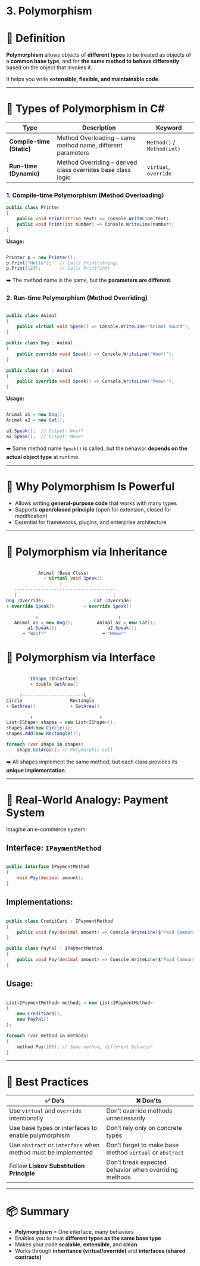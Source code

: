 # 3. Polymorphism

# 📘 Definition

**Polymorphism** allows objects of **different types** to be treated as objects of a **common base type**, and for **the same method to behave differently** based on the object that invokes it.

It helps you write **extensible, flexible, and maintainable code**.

---

# 🧠 Types of Polymorphism in C#

| Type | Description | Keyword |
| --- | --- | --- |
| **Compile-time (Static)** | Method Overloading – same method name, different parameters | `Method()` / `Method(int)` |
| **Run-time (Dynamic)** | Method Overriding – derived class overrides base class logic | `virtual`, `override` |

### 1. **Compile-time Polymorphism (Method Overloading)**

```csharp
public class Printer
{
    public void Print(string text) => Console.WriteLine(text);
    public void Print(int number) => Console.WriteLine(number);
}
```

**Usage:**

```csharp

Printer p = new Printer();
p.Print("Hello");   // Calls Print(string)
p.Print(123);       // Calls Print(int)
```

➡️ The method name is the same, but the **parameters are different**.

### 2. **Run-time Polymorphism (Method Overriding)**

```csharp

public class Animal
{
    public virtual void Speak() => Console.WriteLine("Animal sound");
}

public class Dog : Animal
{
    public override void Speak() => Console.WriteLine("Woof!");
}

public class Cat : Animal
{
    public override void Speak() => Console.WriteLine("Meow!");
}

```

**Usage:**

```csharp

Animal a1 = new Dog();
Animal a2 = new Cat();

a1.Speak();  // Output: Woof!
a2.Speak();  // Output: Meow!
```

➡️ Same method name `Speak()` is called, but the behavior **depends on the actual object type** at runtime.

---

# 🎯 Why Polymorphism Is Powerful

- Allows writing **general-purpose code** that works with many types
- Supports **open/closed principle** (open for extension, closed for modification)
- Essential for frameworks, plugins, and enterprise architecture

---

# 🎨 **Polymorphism via Inheritance**

```csharp

            Animal (Base Class)
              + virtual void Speak()
                    |
   --------------------------------------
   |                                    |
Dog (Override)                   Cat (Override)
+ override Speak()           + override Speak()

           ↓                              ↓
   Animal a1 = new Dog();         Animal a2 = new Cat();
        a1.Speak();                   a2.Speak();
      ➜ "Woof!"                     ➜ "Meow!"

```

# 🎯 **Polymorphism via Interface**

```csharp

         IShape (Interface)
         + double GetArea()

     /-----------------------\
Circle                  Rectangle
+ GetArea()             + GetArea()

         ↓                         ↓
List<IShape> shapes = new List<IShape>();
shapes.Add(new Circle());
shapes.Add(new Rectangle());

foreach (var shape in shapes)
    shape.GetArea(); // Polymorphic call

```

➡️ All shapes implement the same method, but each class provides its **unique implementation**.

---

# 🛒 **Real-World Analogy: Payment System**

Imagine an e-commerce system:

## Interface: `IPaymentMethod`

```csharp

public interface IPaymentMethod
{
    void Pay(decimal amount);
}

```

## Implementations:

```csharp

public class CreditCard : IPaymentMethod
{
    public void Pay(decimal amount) => Console.WriteLine($"Paid {amount} with Credit Card.");
}

public class PayPal : IPaymentMethod
{
    public void Pay(decimal amount) => Console.WriteLine($"Paid {amount} via PayPal.");
}

```

## Usage:

```csharp

List<IPaymentMethod> methods = new List<IPaymentMethod>
{
    new CreditCard(),
    new PayPal()
};

foreach (var method in methods)
{
    method.Pay(100); // Same method, different behavior
}

```

---

# 🧠 Best Practices

| ✅ Do’s | ❌ Don’ts |
| --- | --- |
| Use `virtual` and `override` intentionally | Don’t override methods unnecessarily |
| Use base types or interfaces to enable polymorphism | Don’t rely only on concrete types |
| Use `abstract` or `interface` when method must be implemented | Don’t forget to make base method `virtual` or `abstract` |
| Follow **Liskov Substitution Principle** | Don’t break expected behavior when overriding methods |

---

# 📦 Summary

- **Polymorphism** = One interface, many behaviors
- Enables you to treat **different types as the same base type**
- Makes your code **scalable**, **extensible**, and **clean**
- Works through **inheritance (virtual/override)** and **interfaces (shared contracts)**